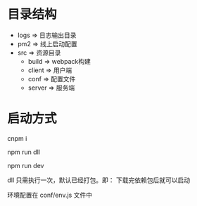 # 目录结构
+ logs => 日志输出目录
+ pm2 => 线上启动配置
+ src => 资源目录
  + build => webpack构建
  + client => 用户端
  + conf => 配置文件
  + server => 服务端

# 启动方式
cnpm i 

npm run dll 

npm run dev 

dll 只需执行一次，默认已经打包。即： 下载完依赖包后就可以启动

环境配置在 conf/env.js 文件中

